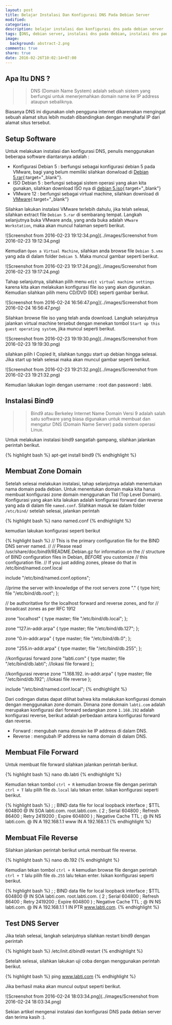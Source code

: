 ```yaml
---
layout: post
title: Belajar Instalasi Dan Konfigurasi DNS Pada Debian Server
modified:
categories: 
description: belajar instalasi dan konfigurasi dns pada debian server
tags: [DNS, debian server, instalasi dns pada debian, instalasi dns pada debian server, konfigurasi dns pada debian, konfigurasi dns pada debian server]
image:
  background: abstract-2.png
comments: true
share: true
date: 2016-02-26T10:02:14+07:00
---
```


## Apa Itu DNS ?

>>DNS (Domain Name System) adalah sebuah sistem yang berfungsi untuk menerjemahkan domain name ke IP address ataupun sebaliknya.

Biasanya DNS ini digunakan oleh pengguna internet dikarenakan mengingat sebuah alamat situs lebih mudah dibandingkan dengan menghafal IP dari alamat situs tersebut.

## Setup Software

Untuk melakukan instalasi dan konfigurasi DNS, penulis menggunakan beberapa software diantaranya adalah :

* Konfigurasi Debian 5 : berfungsi sebagai konfigurasi debian 5 pada VMware, bagi yang belum memiliki silahkan donwload di [Debian 5.rar](http://adf.ly/1lPLSo){:target="_blank"}.
* ISO Debian 5 : berfungsi sebagai sistem operasi yang akan kita gunakan, silahkan download ISO nya di [debian 5.iso](http://adf.ly/1lPLSo){:target="_blank"}
* VMware 12 : berfungsi sebagai virtual machine, silahkan download di [VMware](http://adf.ly/1lPLTh){:target="_blank"}

Silahkan lakukan instalasi VMware terlebih dahulu, jika telah selesai, silahkan extract file `Debian 5.rar` di sembarang tempat. Langkah selanjutnya buka VMware anda, yang anda buka adalah `VMware Workstation`, maka akan muncul halaman seperti berikut.

![Screenshot from 2016-02-23 19:12:34.png](../images/Screenshot from 2016-02-23 19:12:34.png)

Kemudian `Open a Virtual Machine`, silahkan anda browse file `Debian 5.vmx` yang ada di dalam folder `Debian 5`. Maka muncul gambar seperti berikut.

![Screenshot from 2016-02-23 19:17:24.png](../images/Screenshot from 2016-02-23 19:17:24.png)

Tahap selanjutnya, silahkan pilih menu `edit virtual machine settings` karena kita akan melakukan konfigurasi file iso yang akan digunakan. Kemudian silahkan pilih menu CD/DVD (IDE) seperti gambar berikut.

![Screenshot from 2016-02-24 16:56:47.png](../images/Screenshot from 2016-02-24 16:56:47.png)

Silahkan browse file iso yang telah anda download. Langkah selanjutnya jalankan virtual machine tersebut dengan menekan tombol `Start up this guest operating system`, jika muncul seperti berikut.

![Screenshot from 2016-02-23 19:19:30.png](../images/Screenshot from 2016-02-23 19:19:30.png)

silahkan pilih I Copied It, silahkan tunggu start up debian hingga selesai. Jika start up telah selesai maka akan muncul gambar seperti berikut.

![Screenshot from 2016-02-23 19:21:32.png](../images/Screenshot from 2016-02-23 19:21:32.png)

Kemudian lakukan login dengan username : root dan password : labti.

## Instalasi Bind9

>>Bind9 atau Berkeley Internet Name Domain Versi 9 adalah salah satu software yang biasa digunakan untuk membuat dan mengatur DNS (Domain Name Server) pada sistem operasi Linux.

Untuk melakukan instalasi bind9 sangatlah gampang, silahkan jalankan perintah berikut.

{% highlight bash %}
apt-get install bind9
{% endhighlight %}

## Membuat Zone Domain

Setelah selesai melakukan instalasi, tahap selanjutnya adalah menentukan nama domain pada debian. Untuk menentukan domain maka kita harus membuat konfigurasi zone domain menggunakan Tld (Top Level Domain). Konfigurasi yang akan kita lakukan adalah konfigurasi forward dan reverse yang ada di dalam file `named.conf`. Silahkan masuk ke dalam folder `/etc/bind/` setelah selesai, jalankan perintah

{% highlight bash %}
nano named.conf
{% endhighlight %}

kemudian lakukan konfigurasi seperti berikut

{% highlight bash %}
// This is the primary configuration file for the BIND DNS server named.
//
// Please read /usr/share/doc/bind9/README.Debian.gz for information on the
// structure of BIND configuration files in Debian, *BEFORE* you customize
// this configuration file.
// If you just adding zones, please do that in /etc/bind/named.conf.local

include "/etc/bind/named.conf.options";

//prime the server with knowledge of the root servers
zone "." {
    type hint;
    file "/etc/bind/db.root";
};

// be authoritative for the localhost forward and reverse zones, and for
// broadcast zones as per RFC 1912

zone "localhost" {
    type master;
    file "/etc/bind/db.local";
};

zone "127.in-addr.arpa" {
    type master;
    file "/etc/bind/db.127";
};

zone "0.in-addr.arpa" {
    type master;
    file "/etc/bind/db.0";
};

zone "255.in-addr.arpa" {
    type master;
    file "/etc/bind/db.255";
};

//konfigurasi forward
zone "labti.com" {
    type master;
    file "/etc/bind/db.labti"; //lokasi file forward
};

//konfigurasi reverse
zone "1.168.192. in-addr.arpa" {
    type master;
    file "/etc/bind/db.192"; //lokasi file reverse
};

include "/etc/bind/named.conf.local";
{% endhighlight %}

Dari codingan diatas dapat dilihat bahwa kita melakukan konfigurasi domain dengan menggunakan zone domain. Dimana zone domain `labti.com` adalah merupakan konfigurasi dari forward sedangkan zone `1.168.192` adalah konfigurasi reverse, berikut adalah perbedaan antara konfigurasi forward dan reverse.

* Forward : mengubah nama domain ke IP address di dalam DNS.
* Reverse : mengubah IP address ke nama domain di dalam DNS.

## Membuat File Forward

Untuk membuat file forward silahkan jalankan perintah berikut.

{% highlight bash %}
nano db.labti
{% endhighlight %}

Kemudian tekan tombol `ctrl + R` kemudian browse file dengan perintah `ctrl + T` lalu pilih file `db.local` lalu tekan enter. Isikan konfigurasi seperti berikut.

{% highlight bash %}
;
; BIND data file for local loopback interface
;
$TTL   604800
@      IN       SOA     labti.com. root.labti.com. (
                                2       ; Serial
                           604800       ; Refresh
                            86400       ; Retry
                          2419200       ; Expire
                           604800 )     ; Negative Cache TTL
;
@       IN      NS      labti.com.
@       IN      A       192.168.1.1
www     IN      A       192.168.1.1 
{% endhighlight %}

## Membuat File Reverse

Silahkan jalankan perintah berikut untuk membuat file reverse.

{% highlight bash %}
nano db.192
{% endhighlight %}

Kemudian tekan tombol `ctrl + R` kemudian browse file dengan perintah `ctrl + T` lalu pilih file `db.255` lalu tekan enter. Isikan konfigurasi seperti berikut.

{% highlight bash %}
;
; BIND data file for local loopback interface
;
$TTL   604800
@      IN       SOA     labti.com. root.labti.com. (
                                2       ; Serial
                           604800       ; Refresh
                            86400       ; Retry
                          2419200       ; Expire
                           604800 )     ; Negative Cache TTL
;
@       IN      NS      labti.com.
@       IN      A       192.168.1.1
1       IN      PTR     www.labti.com. 
{% endhighlight %}

## Test DNS Server

Jika telah selesai, langkah selanjutnya silahkan restart bind9 dengan perintah

{% highlight bash %}
/etc/init.d/bind9 restart
{% endhighlight %}

Setelah selesai, silahkan lakukan uji coba dengan menggunakan perintah berikut.

{% highlight bash %}
ping www.labti.com
{% endhighlight %}

Jika berhasil maka akan muncul output seperti berikut.

![Screenshot from 2016-02-24 18:03:34.png](../images/Screenshot from 2016-02-24 18:03:34.png)

Sekian artikel mengenai instalasi dan konfigurasi DNS pada debian server dan terima kasih :).